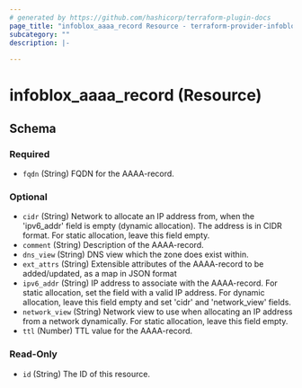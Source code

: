 ```yaml
---
# generated by https://github.com/hashicorp/terraform-plugin-docs
page_title: "infoblox_aaaa_record Resource - terraform-provider-infoblox"
subcategory: ""
description: |-
  
---
```


# infoblox_aaaa_record (Resource)





<!-- schema generated by tfplugindocs -->
## Schema

### Required

- `fqdn` (String) FQDN for the AAAA-record.

### Optional

- `cidr` (String) Network to allocate an IP address from, when the 'ipv6_addr' field is empty (dynamic allocation). The address is in CIDR format. For static allocation, leave this field empty.
- `comment` (String) Description of the AAAA-record.
- `dns_view` (String) DNS view which the zone does exist within.
- `ext_attrs` (String) Extensible attributes of the AAAA-record to be added/updated, as a map in JSON format
- `ipv6_addr` (String) IP address to associate with the AAAA-record. For static allocation, set the field with a valid IP address. For dynamic allocation, leave this field empty and set 'cidr' and 'network_view' fields.
- `network_view` (String) Network view to use when allocating an IP address from a network dynamically. For static allocation, leave this field empty.
- `ttl` (Number) TTL value for the AAAA-record.

### Read-Only

- `id` (String) The ID of this resource.
